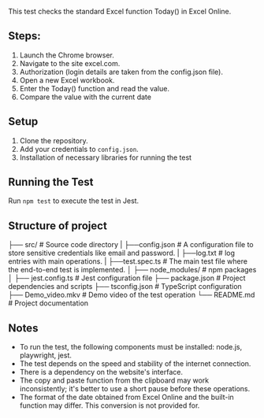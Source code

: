 This test checks the standard Excel function Today() in Excel Online.

## Steps:
1. Launch the Chrome browser.
2. Navigate to the site excel.com.
3. Authorization (login details are taken from the config.json file).
4. Open a new Excel workbook.
5. Enter the Today() function and read the value.
6. Compare the value with the current date

## Setup
1. Clone the repository.
2. Add your credentials to `config.json`.
3. Installation of necessary libraries for running the test

## Running the Test
Run `npm test` to execute the test in Jest.

## Structure of project
├── src/                  # Source code directory
|    ├──config.json       # A configuration file to store sensitive credentials like email and password.
|    ├──log.txt           # log entries with main operations.
|    ├──test.spec.ts      # The main test file where the end-to-end test is implemented.
│
├── node_modules/         # npm packages
│
├── jest.config.ts        # Jest configuration file
├── package.json          # Project dependencies and scripts
├── tsconfig.json         # TypeScript configuration
├── Demo_video.mkv        # Demo video of the test operation
└── README.md             # Project documentation


## Notes
- To run the test, the following components must be installed: node.js, playwright, jest.
- The test depends on the speed and stability of the internet connection.
- There is a dependency on the website's interface.
- The copy and paste function from the clipboard may work inconsistently; it's better to use a short pause before these operations.
- The format of the date obtained from Excel Online and the built-in function may differ. This conversion is not provided for.
